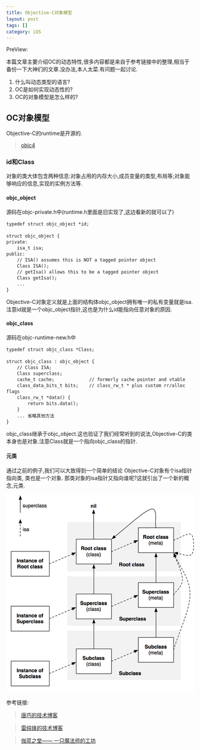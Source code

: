 ```yaml
---
title: Objective-C对象模型
layout: post
tags: []
category: iOS
---
```

PreView:

本篇文章主要介绍OC的动态特性,很多内容都是来自于参考链接中的整理,相当于备份一下大神们的文章.没办法,本人太菜.有问题一起讨论.

1. 什么叫动态类型的语言?
2. OC是如何实现动态性的?
3. OC的对象模型是怎么样的?

## OC对象模型

Objective-C的runtime是开源的.
> [objc4](https://opensource.apple.com/tarballs/objc4/)

### id和Class

对象的类大体包含两种信息:对象占用的内存大小,成员变量的类型,布局等;对象能够响应的信息,实现的实例方法等.

#### objc_object
源码在objc-private.h中(runtime.h里面是旧实现了,这边看新的就可以了)
```
typedef struct objc_object *id;

struct objc_object {
private:
    isa_t isa;
public:
    // ISA() assumes this is NOT a tagged pointer object
    Class ISA();
    // getIsa() allows this to be a tagged pointer object
    Class getIsa();
    ...
}
```
Objective-C对象定义就是上面的结构体objc_object拥有唯一的私有变量就是isa.
注意id就是一个objc_object指针,这也是为什么id能指向任意对象的原因.

#### objc_class
源码在objc-runtime-new.h中
```
typedef struct objc_class *Class;

struct objc_class : objc_object {
    // Class ISA;
    Class superclass;
    cache_t cache;             // formerly cache pointer and vtable
    class_data_bits_t bits;    // class_rw_t * plus custom rr/alloc flags
    class_rw_t *data() { 
        return bits.data();
    }
    ... 省略其他方法
}
```
objc_class继承于objc_object.这也验证了我们经常听到的说法,Objective-C的类本身也是对象.注意Class就是一个指向objc_class的指针.


#### 元类
通过之前的例子,我们可以大致得到一个简单的结论
Objective-C对象有个isa指针指向类, 类也是一个对象.
那类对象的isa指针又指向谁呢?这就引出了一个新的概念,元类.

![oc对象模型](https://raw.githubusercontent.com/HighmoreXu/BlogImage/master/images/object_model.png "oc对象模型")





参考链接:

> [唐巧的技术博客](http://blog.devtang.com/2013/10/15/objective-c-object-model/)

> [雷纯锋的技术博客](http://blog.leichunfeng.com/blog/2015/04/25/objective-c-object-model/)

> [伽蓝之堂——
一只魔法师的工坊](https://blog.ibireme.com/2013/11/25/objc-object/)